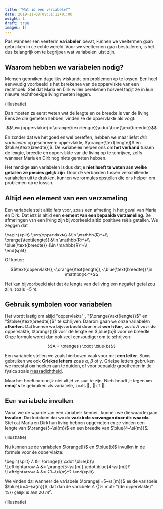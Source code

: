 ```yaml
---
title: "Wat is een variabele?"
date: 2019-11-08T09:01:12+01:00
weight: 1
draft: true
images: []
---
```

Pas wanneer een veelterm **variabelen** bevat, kunnen we veeltermen gaan
gebruiken in de echte wereld. Voor we veeltermen gaan bestuderen, is het dus
belangrijk om te begrijpen wat variabelen juist zijn.

## Waarom hebben we variabelen nodig?

Mensen gebruiken dagelijks wiskunde om problemen op te lossen. Een heel
eenvoudig voorbeeld is het berekenen van de oppervlakte van een rechthoek. Stel
dat Maria en Dirk willen berekenen hoeveel tapijt ze in hun nieuwe
rechthoekige living moeten leggen.

(illustratie)

Dan moeten ze eerst weten wat de lengte en de breedte is van de living. Eens ze
die gemeten hebben, vinden ze de oppervlakte als volgt:

$$\text{oppervlakte} = \orange{\text{lengte}}\cdot \blue{\text{breedte}}$$

En zonder dat we het goed en wel beseffen, hebben we maar liefst *drie
variabelen* opgeschreven: $\text{oppervlakte}$, $\orange{\text{lengte}}$ en
$\blue{\text{breedte}}$. De variabelen helpen ons om **het verband** tussen de
lengte, breedte en oppervlakte van de living op te schrijven, zelfs wanneer
Maria en Dirk nog niets gemeten hebben.

Het handige aan variabelen is dus dat je **niet hoeft te weten aan welke
getallen ze precies gelijk zijn**. Door de verbanden tussen verschillende
variabelen uit te drukken, kunnen we formules opstellen die ons helpen om
problemen op te lossen.

## Altijd een element van een verzameling

Een variabele stelt altijd *iets* voor, zoals een afmeting in het geval van
Maria en Dirk. Dat *iets* is altijd een **element van een bepaalde
verzameling**. De afmetingen van een living zijn bijvoorbeeld altijd positieve
reële getallen. We zeggen dat

\begin{split}
    \text{oppervlakte} &\in \mathbb{R}^+\\\\\
    \orange{\text{lengte}} &\in \mathbb{R}^+\\\\\
    \blue{\text{breedte}} &\in \mathbb{R}^+\\\\\
\end{split}

Of korter:

$$\text{oppervlakte},~\orange{\text{lengte}},~\blue{\text{breedte}} \in \mathbb{R}^+$$

Het kan bijvoorbeeld niet dat de lengte van de living een negatief getal zou
zijn, zoals $-5~\si{m}$.

## Gebruik symbolen voor variabelen

Het wordt lastig om altijd "$\text{oppervlakte}$" , "$\orange{\text{lengte}}$" en
"$\blue{\text{breedte}}$" te schrijven. Daarom gaan we onze variabelen **afkorten**.
Dat kunnen we bijvoorbeeld doen met **een letter**, zoals $A$ voor de
oppervlakte, $\orange{l}$ voor de lengte en $\blue{b}$ voor de breedte. Onze
formule wordt dan ook veel eenvoudiger om te schrijven:

$$A = \orange{l} \cdot \blue{b}$$

Een variabele stellen we zoals hierboven vaak voor met **een letter**. Soms
gebruiken we ook **Griekse letters** zoals $\alpha$, $\beta$ of $\gamma$.
Griekse letters gebruiken we meestal om hoeken aan te duiden, of voor bepaalde
grootheden in de fysica zoals
[massadichtheid](/lessen/fysica/grootheden_eenheden/formules_omvormen).

Maar het hoeft natuurlijk niet altijd zo saai te zijn. Niets houdt je tegen om
**emoji's** te gebruiken als variabele, zoals :dog:, :elephant: of
:straight_ruler:.

## Een variabele invullen

Vanaf we de waarde van een variabele kennen, kunnen we die waarde gaan
**invullen**. Dat betekent dat we de **variabele vervangen door die waarde**.
Stel dat Maria en Dirk hun living hebben opgemeten en ze vinden een lengte van
$\orange{5~\si{m}}$ en een breedte van $\blue{4~\si{m}}$.

(illustratie)

Nu kunnen ze de variabelen $\orange{l}$ en $\blue{b}$ invullen in de formule
voor de oppervlakte:

\begin{split}
    A &= \orange{l} \cdot \blue{b}\\\\\
    \Leftrightarrow A &= \orange{5~\si{m}} \cdot \blue{4~\si{m}}\\\\\
    \Leftrightarrow A &= 20~\si{m}^2
\end{split}

We vinden dat wanneer de variabele $\orange{l=5~\si{m}}$ en de variabele
$\blue{b=4~\si{m}}$, dat dan de variabele
$A$ {{% mute "(de oppervlakte)" %}} gelijk is aan $20~\si{m}^2$.

(illustratie)
